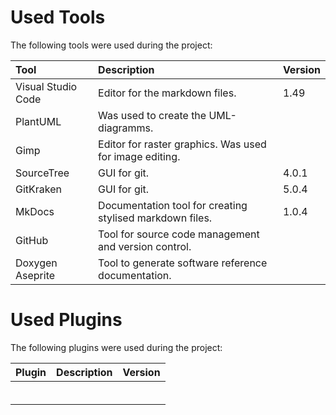 # Used Tools

The following tools were used during the project:

| Tool | Description | Version|
|:-----|:----|:----|
| Visual Studio Code | Editor for the markdown files. | 1.49|
| PlantUML | Was used to create the UML-diagramms. |
| Gimp | Editor for raster graphics. Was used for image editing. |
|SourceTree | GUI for git. | 4.0.1 |
| GitKraken | GUI for git. | 5.0.4 |
| MkDocs | Documentation tool for creating stylised markdown files.| 1.0.4 |
| GitHub| Tool for source code management and version control. | |
| Doxygen Aseprite | Tool to generate software reference documentation.



# Used Plugins

The following plugins were used during the project:

| Plugin | Description | Version|
|:-----|:----|:----|
|  | | |
|  | | |
|  | | |
|  | | |
|  | | |
|  | | |


